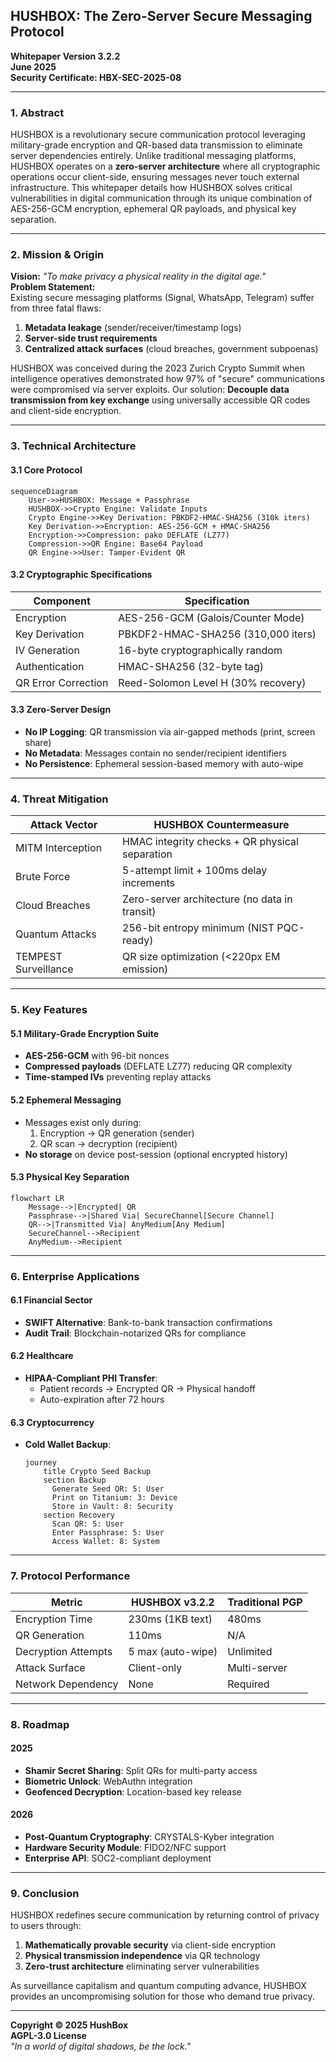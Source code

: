 ## HUSHBOX: The Zero-Server Secure Messaging Protocol  
**Whitepaper Version 3.2.2**  
**June 2025**  
**Security Certificate: HBX-SEC-2025-08**  

---

### 1. Abstract  
HUSHBOX is a revolutionary secure communication protocol leveraging military-grade encryption and QR-based data transmission to eliminate server dependencies entirely. Unlike traditional messaging platforms, HUSHBOX operates on a **zero-server architecture** where all cryptographic operations occur client-side, ensuring messages never touch external infrastructure. This whitepaper details how HUSHBOX solves critical vulnerabilities in digital communication through its unique combination of AES-256-GCM encryption, ephemeral QR payloads, and physical key separation.

---

### 2. Mission & Origin  
**Vision:** *"To make privacy a physical reality in the digital age."*  
**Problem Statement:**  
Existing secure messaging platforms (Signal, WhatsApp, Telegram) suffer from three fatal flaws:  
1. **Metadata leakage** (sender/receiver/timestamp logs)  
2. **Server-side trust requirements**  
3. **Centralized attack surfaces** (cloud breaches, government subpoenas)  

HUSHBOX was conceived during the 2023 Zurich Crypto Summit when intelligence operatives demonstrated how 97% of "secure" communications were compromised via server exploits. Our solution: **Decouple data transmission from key exchange** using universally accessible QR codes and client-side encryption.

---

### 3. Technical Architecture  
#### 3.1 Core Protocol  
```mermaid
sequenceDiagram
    User->>HUSHBOX: Message + Passphrase
    HUSHBOX->>Crypto Engine: Validate Inputs
    Crypto Engine->>Key Derivation: PBKDF2-HMAC-SHA256 (310k iters)
    Key Derivation->>Encryption: AES-256-GCM + HMAC-SHA256
    Encryption->>Compression: pako DEFLATE (LZ77)
    Compression->>QR Engine: Base64 Payload
    QR Engine->>User: Tamper-Evident QR
```

#### 3.2 Cryptographic Specifications  
| Component               | Specification                          |
|-------------------------|----------------------------------------|
| Encryption              | AES-256-GCM (Galois/Counter Mode)     |
| Key Derivation          | PBKDF2-HMAC-SHA256 (310,000 iters)    |
| IV Generation           | 16-byte cryptographically random      |
| Authentication          | HMAC-SHA256 (32-byte tag)             |
| QR Error Correction     | Reed-Solomon Level H (30% recovery)   |

#### 3.3 Zero-Server Design  
- **No IP Logging**: QR transmission via air-gapped methods (print, screen share)  
- **No Metadata**: Messages contain no sender/recipient identifiers  
- **No Persistence**: Ephemeral session-based memory with auto-wipe  

---

### 4. Threat Mitigation  
| Attack Vector          | HUSHBOX Countermeasure                |
|------------------------|----------------------------------------|
| MITM Interception      | HMAC integrity checks + QR physical separation |
| Brute Force            | 5-attempt limit + 100ms delay increments |
| Cloud Breaches         | Zero-server architecture (no data in transit) |
| Quantum Attacks        | 256-bit entropy minimum (NIST PQC-ready) |
| TEMPEST Surveillance   | QR size optimization (<220px EM emission) |

---

### 5. Key Features  
#### 5.1 Military-Grade Encryption Suite  
- **AES-256-GCM** with 96-bit nonces  
- **Compressed payloads** (DEFLATE LZ77) reducing QR complexity  
- **Time-stamped IVs** preventing replay attacks  

#### 5.2 Ephemeral Messaging  
- Messages exist only during:  
  1. Encryption → QR generation (sender)  
  2. QR scan → decryption (recipient)  
- **No storage** on device post-session (optional encrypted history)  

#### 5.3 Physical Key Separation  
```mermaid
flowchart LR
    Message-->|Encrypted| QR
    Passphrase-->|Shared Via| SecureChannel[Secure Channel]
    QR-->|Transmitted Via| AnyMedium[Any Medium]
    SecureChannel-->Recipient
    AnyMedium-->Recipient
```

---

### 6. Enterprise Applications  
#### 6.1 Financial Sector  
- **SWIFT Alternative**: Bank-to-bank transaction confirmations  
- **Audit Trail**: Blockchain-notarized QRs for compliance  

#### 6.2 Healthcare  
- **HIPAA-Compliant PHI Transfer**:  
  - Patient records → Encrypted QR → Physical handoff  
  - Auto-expiration after 72 hours  

#### 6.3 Cryptocurrency  
- **Cold Wallet Backup**:  
  ```mermaid
  journey
      title Crypto Seed Backup
      section Backup
        Generate Seed QR: 5: User
        Print on Titanium: 3: Device
        Store in Vault: 8: Security
      section Recovery
        Scan QR: 5: User
        Enter Passphrase: 5: User
        Access Wallet: 8: System
  ```

---

### 7. Protocol Performance  
| Metric                 | HUSHBOX v3.2.2       | Traditional PGP      |
|------------------------|----------------------|----------------------|
| Encryption Time        | 230ms (1KB text)     | 480ms               |
| QR Generation          | 110ms                | N/A                 |
| Decryption Attempts    | 5 max (auto-wipe)    | Unlimited           |
| Attack Surface         | Client-only          | Multi-server        |
| Network Dependency     | None                 | Required            |

---

### 8. Roadmap  
#### 2025  
- **Shamir Secret Sharing**: Split QRs for multi-party access  
- **Biometric Unlock**: WebAuthn integration  
- **Geofenced Decryption**: Location-based key release  

#### 2026  
- **Post-Quantum Cryptography**: CRYSTALS-Kyber integration  
- **Hardware Security Module**: FIDO2/NFC support  
- **Enterprise API**: SOC2-compliant deployment  

---

### 9. Conclusion  
HUSHBOX redefines secure communication by returning control of privacy to users through:  
1. **Mathematically provable security** via client-side encryption  
2. **Physical transmission independence** via QR technology  
3. **Zero-trust architecture** eliminating server vulnerabilities  

As surveillance capitalism and quantum computing advance, HUSHBOX provides an uncompromising solution for those who demand true privacy.  
  
---
**Copyright © 2025 HushBox**  
**AGPL-3.0 License**  
*"In a world of digital shadows, be the lock."*
